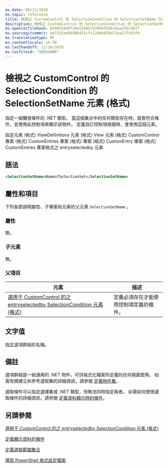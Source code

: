 ```yaml
---
ms.date: 09/13/2016
ms.topic: reference
title: 檢視之 CustomControl 的 SelectionCondition 的 SelectionSetName 元素 (格式)
description: 檢視之 CustomControl 的 SelectionCondition 的 SelectionSetName 元素 (格式)
ms.openlocfilehash: 839032048739e529057d7066fb3bc6aa2fbc5037
ms.sourcegitcommit: ba7315a496986451cfc1296b659d73ea2373d3f0
ms.translationtype: MT
ms.contentlocale: zh-TW
ms.lasthandoff: 12/10/2020
ms.locfileid: "92651606"
---
```

# <a name="selectionsetname-element-for-selectioncondition-for-customcontrol-for-view-format"></a>檢視之 CustomControl 的 SelectionCondition 的 SelectionSetName 元素 (格式)

指定一組觸發條件的 .NET 類型。 當這個集合中的任何類型存在時，就會符合條件，並使用此控制項來顯示該物件。 定義自訂控制項視圖時，會使用這個元素。

設定元素 (格式) ViewDefinitions 元素 (格式) View 元素 (格式) CustomControl 專案 (格式) CustomEntries 專案 (格式) 專案 (格式) CustomEntry 專案 (格式) CustomEntries 專案格式之 entryselectedby 元素

## <a name="syntax"></a>語法

```xml
<SelectionSetName>NameofSelectionSet</SelectionSetName>
```

## <a name="attributes-and-elements"></a>屬性和項目

下列各節說明屬性、子專案和元素的父元素 `SelectionSetName` 。

### <a name="attributes"></a>屬性

無。

### <a name="child-elements"></a>子元素

無。

### <a name="parent-elements"></a>父項目

|元素|描述|
|-------------|-----------------|
|[適用于 CustomControl 的之 entryselectedby SelectionCondition 元素 (格式) ](./selectioncondition-element-for-entryselectedby-for-customcontrol-format.md)|定義必須存在才能使用控制項定義的條件。|

## <a name="text-value"></a>文字值

指定選項群組的名稱。

## <a name="remarks"></a>備註

選項群組是一組通用的 .NET 物件，可供格式化檔案所定義的任何視圖使用。 如需有關建立和參考選取集的詳細資訊，請參閱 [定義物件集](./defining-selection-sets.md)。

選取條件可以指定選擇集或 .NET 類型，但無法同時指定兩者。 如需如何使用選取條件的詳細資訊，請參閱 [定義資料顯示時的條件](./defining-conditions-for-displaying-data.md)。

## <a name="see-also"></a>另請參閱

[適用于 CustomControl 的之 entryselectedby SelectionCondition 元素 (格式) ](./selectioncondition-element-for-entryselectedby-for-customcontrol-format.md)

[定義顯示資料的條件](./defining-conditions-for-displaying-data.md)

[定義選取範圍集合](./defining-selection-sets.md)

[撰寫 PowerShell 格式設定檔案](./writing-a-powershell-formatting-file.md)
